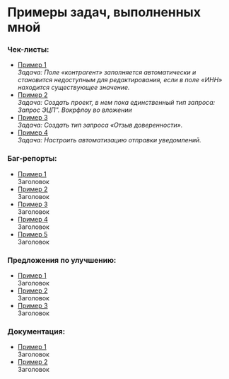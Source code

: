 # Примеры задач, выполненных мной
### Чек-листы:
+ [Пример 1](https://github.com/Budenovsky/portfolio/tree/main/check_lists/check_list%231) <br> 
*Задача: Поле «контрагент» заполняется автоматически и становится недоступным для редактирования, если в поле «ИНН» находится существующее значение.*
+ [Пример 2](https://github.com/Budenovsky/portfolio/tree/main/check_lists/check_list%232) <br> 
*Задача: Создать проект, в нем пока единственный тип запроса: Запрос ЭЦП". Вокрфлоу во вложении*
+ [Пример 3](https://github.com/Budenovsky/portfolio/tree/main/check_lists/check_list%233) <br> 
*Задача: Создать тип запроса «Отзыв доверенности».*
+ [Пример 4](https://github.com/Budenovsky/portfolio/tree/main/check_lists/check_list%234) <br> 
*Задача: Настроить автоматизацию отправки уведомлений.*

### Баг-репорты:
+ [Пример 1](https://github.com/Budenovsky/portfolio/tree/main/bug_reports/bug_report_1) <br> 
Заголовок
+ [Пример 2](https://github.com/Budenovsky/portfolio/tree/main/bug_reports/bug_report_2) <br> 
Заголовок
+ [Пример 3](https://github.com/Budenovsky/portfolio/tree/main/bug_reports/bug_report_3) <br> 
Заголовок
+ [Пример 4](https://github.com/Budenovsky/portfolio/tree/main/bug_reports/bug_report_4) <br> 
Заголовок
+ [Пример 5](https://github.com/Budenovsky/portfolio/tree/main/bug_reports/bug_report_5) <br> 
Заголовок

### Предложения по улучшению:
+ [Пример 1](https://github.com/Budenovsky/portfolio/tree/main/improvement_suggestions/improvement_suggestion_1) <br> 
Заголовок
+ [Пример 2](https://github.com/Budenovsky/portfolio/tree/main/improvement_suggestions/improvement_suggestion_2) <br> 
Заголовок
+ [Пример 3](https://github.com/Budenovsky/portfolio/tree/main/improvement_suggestions/improvement_suggestion_3) <br> 
Заголовок
### Документация:
+ [Пример 1](https://github.com/Budenovsky/portfolio/tree/main/specifications/specification_1) <br> 
Заголовок
+ [Пример 2](https://github.com/Budenovsky/portfolio/tree/main/specifications/specification_2) <br> 
Заголовок
